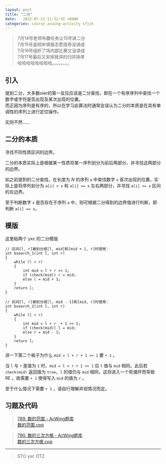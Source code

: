 ```yaml
---
layout: post
title: "二分"
date:   2022-07-21 11:32:55 +0800
categories: course acwing-activity sfjck
---
```


> 7月14号老师布置任务让15号讲二分  
> 7月15号返校听填报志愿指导没讲成  
> 7月16号组织了场内部比赛又没讲成  
> 7月17号最后又安排我讲的归并排序  
> 哈哈哈哈哈哈哈哈。。。。。。。。

## 引入
提到二分，大多数oier的第一反应应该是二分查找，即在一个有序序列中查找一个数字或字符是否出现及某次出现的位置。  
而正因为序列是有序的，所以在学习此算法时通常会误认为二分的本质是在具有单调性的序列上进行定位操作。  

实则不然……

## 二分的本质
寻找不同性质区间的边界。  

二分的本质实际上是根据某一性质将某一序列划分为前后两部分，并寻找这两部分的边界。

如之前提到的二分查找，在长度为 $N$ 的序列 `a` 中查找数字 `x` 首次出现的位置，实际上是将序列划分为 `a[i] < x` 和 `a[i] >= x` 左右两部分，并寻找 `a[i] >= x` 区间的左边界。

至于判断数字 `x` 是否存在于序列 `a` 中，则可根据二分得到的边界值进行判断，即判断 `a[i] == x`。

## 模版
这里粘两个 yxc 的二分模版

```
// 区间[l, r]被划分成[l, mid]和[mid + 1, r]时使用：
int bsearch_1(int l, int r)
{
    while (l < r)
    {
        int mid = l + r >> 1;
        if (check(mid)) r = mid;
        else l = mid + 1;
    }
    return l;
}

// 区间[l, r]被划分成[l, mid - 1]和[mid, r]时使用：
int bsearch_2(int l, int r)
{
    while (l < r)
    {
        int mid = l + r  + 1 >> 1;
        if (check(mid)) l = mid;
        else r = mid - 1;
    }
    return l;
}
```

讲一下第二个板子为什么 `mid = l + r + 1 >> 1` 要 `+ 1` 。

当 `l` 与 `r` 差值为 `1` 时，`mid = l + r + 1 >> 1` 后 `l` 值与 `mid` 相同。此后若 `check(mid)` 返回值为 `true`，`l` 的值仍与 `mid` 相同，这将进入一个死循环而导致 RE 。故需要 `+ 1` 使得写入 `mid` 的值为 `r` 。

至于什么情况下需要 `+ 1` ，请自行理解并视情况而定。

## 习题及代码
> <a href="https://www.acwing.com/problem/content/791/" target="_blank">789. 数的范围 - AcWing题库</a>  
> <a href="https://gitee.com/lyccrius/oi/tree/master/www.acwing.com/problem/content/791/数的范围.cpp" target="_blank">数的范围.cpp</a>

> <a href="https://www.acwing.com/problem/content/792/" target="_blank">790. 数的三次方根 - AcWing题库</a>  
> <a href="https://gitee.com/lyccrius/oi/tree/master/www.acwing.com/problem/content/792/数的三次方根.cpp" target="_blank">数的三次方根.cpp</a>

---
> STO yxc OTZ